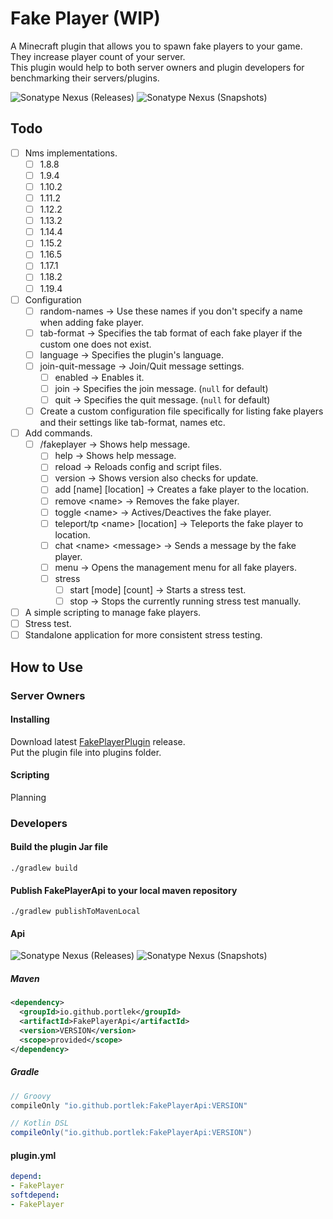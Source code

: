 # Fake Player (WIP)
A Minecraft plugin that allows you to spawn fake players to your game.\
They increase player count of your server.\
This plugin would help to both server owners and plugin developers for benchmarking their servers/plugins.

![Sonatype Nexus (Releases)](https://img.shields.io/nexus/r/io.github.portlek/FakePlayerApi?label=maven-central&server=https%3A%2F%2Foss.sonatype.org%2F)
![Sonatype Nexus (Snapshots)](https://img.shields.io/nexus/s/io.github.portlek/FakePlayerApi?label=maven-central&server=https%3A%2F%2Foss.sonatype.org)

## Todo
- [ ] Nms implementations.
  - [ ] 1.8.8
  - [ ] 1.9.4
  - [ ] 1.10.2
  - [ ] 1.11.2
  - [ ] 1.12.2
  - [ ] 1.13.2
  - [ ] 1.14.4
  - [ ] 1.15.2
  - [ ] 1.16.5
  - [ ] 1.17.1
  - [ ] 1.18.2
  - [ ] 1.19.4
- [ ] Configuration
  - [ ] random-names -> Use these names if you don't specify a name when adding fake player.
  - [ ] tab-format -> Specifies the tab format of each fake player if the custom one does not exist.
  - [ ] language -> Specifies the plugin's language.
  - [ ] join-quit-message -> Join/Quit message settings.
    - [ ] enabled -> Enables it.
    - [ ] join -> Specifies the join message. (`null` for default)
    - [ ] quit -> Specifies the quit message. (`null` for default)
  - [ ] Create a custom configuration file specifically for listing fake players and their settings like tab-format, names etc.
- [ ] Add commands.
  - [ ] /fakeplayer -> Shows help message.
    - [ ] help -> Shows help message.
    - [ ] reload -> Reloads config and script files.
    - [ ] version -> Shows version also checks for update.
    - [ ] add \[name\] \[location\] -> Creates a fake player to the location.
    - [ ] remove \<name\> -> Removes the fake player.
    - [ ] toggle \<name\> -> Actives/Deactives the fake player.
    - [ ] teleport/tp \<name\> \[location\] -> Teleports the fake player to location.
    - [ ] chat \<name\> \<message\> -> Sends a message by the fake player.
    - [ ] menu -> Opens the management menu for all fake players.
    - [ ] stress
      - [ ] start \[mode\] \[count\] -> Starts a stress test.
      - [ ] stop -> Stops the currently running stress test manually.
- [ ] A simple scripting to manage fake players.
- [ ] Stress test.
- [ ] Standalone application for more consistent stress testing.

## How to Use
### Server Owners
#### Installing
Download latest [FakePlayerPlugin](https://github.com/spigotplugins/fakeplayer/releases/) release.\
Put the plugin file into plugins folder.
#### Scripting
Planning
### Developers
#### Build the plugin Jar file
`./gradlew build`
#### Publish FakePlayerApi to your local maven repository
`./gradlew publishToMavenLocal`
#### Api
![Sonatype Nexus (Releases)](https://img.shields.io/nexus/r/io.github.portlek/FakePlayerApi?label=maven-central&server=https%3A%2F%2Foss.sonatype.org%2F)
![Sonatype Nexus (Snapshots)](https://img.shields.io/nexus/s/io.github.portlek/FakePlayerApi?label=maven-central&server=https%3A%2F%2Foss.sonatype.org)
##### Maven
```xml
<dependency>
  <groupId>io.github.portlek</groupId>
  <artifactId>FakePlayerApi</artifactId>
  <version>VERSION</version>
  <scope>provided</scope>
</dependency>
```
##### Gradle
```groovy
// Groovy
compileOnly "io.github.portlek:FakePlayerApi:VERSION"

// Kotlin DSL
compileOnly("io.github.portlek:FakePlayerApi:VERSION")
```
#### plugin.yml
```yaml
depend:
- FakePlayer
softdepend:
- FakePlayer
```
